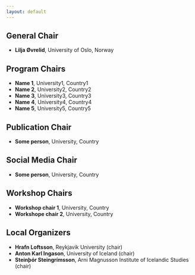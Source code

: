 ```yaml
---
layout: default
---
```


## General Chair

* **Lilja Øvrelid**, University of Oslo, Norway

## Program Chairs

[//]: # (**Barbara Plank**, IT University of Copenhagen, Denmark)
* **Name 1**, University1, Country1
* **Name 2**, University2, Country2
* **Name 3**, University3, Country3
* **Name 4**, University4, Country4
* **Name 5**, University5, Country5

## Publication Chair

* **Some person**, University, Country

## Social Media Chair

* **Some person**, University, Country

## Workshop Chairs

* **Workshop chair 1**, University, Country
* **Workshope chair 2**, University, Country


## Local Organizers

* **Hrafn Loftsson**, Reykjavik University (chair)
* **Anton Karl Ingason**, University of Iceland (chair)
* **Steinþór Steingrímsson**, Arni Magnusson Institute of Icelandic Studies (chair)
